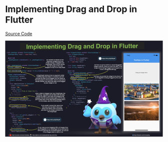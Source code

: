 # Implementing Drag and Drop in Flutter

[Source Code](implementing-drag-and-drop-in-flutter.dart)

![](implementing-drag-and-drop-in-flutter.jpg)
